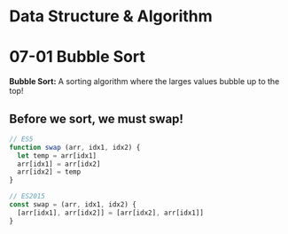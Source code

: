 # Data Structure & Algorithm

# 07-01 Bubble Sort

**Bubble Sort:** A sorting algorithm where the larges values bubble up to the top!

## Before we sort, we must swap!

```js
// ES5
function swap (arr, idx1, idx2) {
  let temp = arr[idx1]
  arr[idx1] = arr[idx2]
  arr[idx2] = temp
}

// ES2015
const swap = (arr, idx1, idx2) {
  [arr[idx1], arr[idx2]] = [arr[idx2], arr[idx1]]
}
```